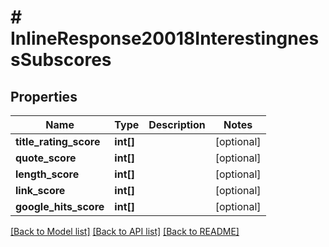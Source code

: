 # # InlineResponse20018InterestingnessSubscores

## Properties

Name | Type | Description | Notes
------------ | ------------- | ------------- | -------------
**title_rating_score** | **int[]** |  | [optional]
**quote_score** | **int[]** |  | [optional]
**length_score** | **int[]** |  | [optional]
**link_score** | **int[]** |  | [optional]
**google_hits_score** | **int[]** |  | [optional]

[[Back to Model list]](../../README.md#models) [[Back to API list]](../../README.md#endpoints) [[Back to README]](../../README.md)
